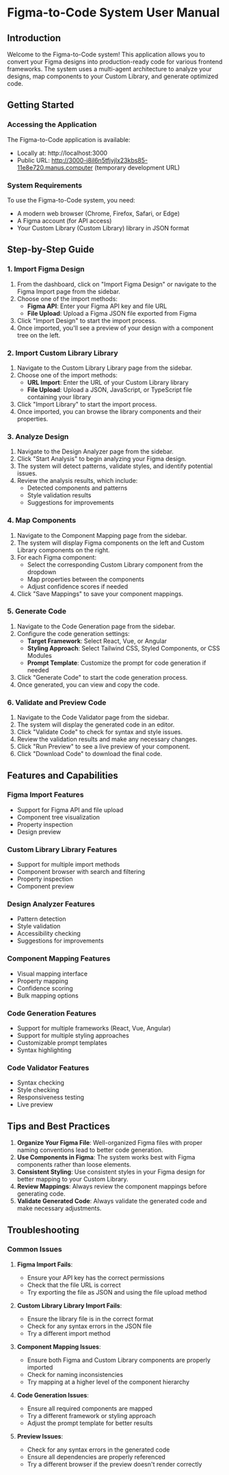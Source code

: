 # Figma-to-Code System User Manual

## Introduction

Welcome to the Figma-to-Code system! This application allows you to convert your Figma designs into production-ready code for various frontend frameworks. The system uses a multi-agent architecture to analyze your designs, map components to your Custom Library, and generate optimized code.

## Getting Started

### Accessing the Application

The Figma-to-Code application is available:
- Locally at: http://localhost:3000
- Public URL: http://3000-i8il6n5tfjyjlx23kbs85-11e8e720.manus.computer (temporary development URL)

### System Requirements

To use the Figma-to-Code system, you need:
- A modern web browser (Chrome, Firefox, Safari, or Edge)
- A Figma account (for API access)
- Your Custom Library (Custom Library) library in JSON format

## Step-by-Step Guide

### 1. Import Figma Design

1. From the dashboard, click on "Import Figma Design" or navigate to the Figma Import page from the sidebar.
2. Choose one of the import methods:
   - **Figma API**: Enter your Figma API key and file URL
   - **File Upload**: Upload a Figma JSON file exported from Figma
3. Click "Import Design" to start the import process.
4. Once imported, you'll see a preview of your design with a component tree on the left.

### 2. Import Custom Library Library

1. Navigate to the Custom Library Library page from the sidebar.
2. Choose one of the import methods:
   - **URL Import**: Enter the URL of your Custom Library library
   - **File Upload**: Upload a JSON, JavaScript, or TypeScript file containing your library
3. Click "Import Library" to start the import process.
4. Once imported, you can browse the library components and their properties.

### 3. Analyze Design

1. Navigate to the Design Analyzer page from the sidebar.
2. Click "Start Analysis" to begin analyzing your Figma design.
3. The system will detect patterns, validate styles, and identify potential issues.
4. Review the analysis results, which include:
   - Detected components and patterns
   - Style validation results
   - Suggestions for improvements

### 4. Map Components

1. Navigate to the Component Mapping page from the sidebar.
2. The system will display Figma components on the left and Custom Library components on the right.
3. For each Figma component:
   - Select the corresponding Custom Library component from the dropdown
   - Map properties between the components
   - Adjust confidence scores if needed
4. Click "Save Mappings" to save your component mappings.

### 5. Generate Code

1. Navigate to the Code Generation page from the sidebar.
2. Configure the code generation settings:
   - **Target Framework**: Select React, Vue, or Angular
   - **Styling Approach**: Select Tailwind CSS, Styled Components, or CSS Modules
   - **Prompt Template**: Customize the prompt for code generation if needed
3. Click "Generate Code" to start the code generation process.
4. Once generated, you can view and copy the code.

### 6. Validate and Preview Code

1. Navigate to the Code Validator page from the sidebar.
2. The system will display the generated code in an editor.
3. Click "Validate Code" to check for syntax and style issues.
4. Review the validation results and make any necessary changes.
5. Click "Run Preview" to see a live preview of your component.
6. Click "Download Code" to download the final code.

## Features and Capabilities

### Figma Import Features

- Support for Figma API and file upload
- Component tree visualization
- Property inspection
- Design preview

### Custom Library Library Features

- Support for multiple import methods
- Component browser with search and filtering
- Property inspection
- Component preview

### Design Analyzer Features

- Pattern detection
- Style validation
- Accessibility checking
- Suggestions for improvements

### Component Mapping Features

- Visual mapping interface
- Property mapping
- Confidence scoring
- Bulk mapping options

### Code Generation Features

- Support for multiple frameworks (React, Vue, Angular)
- Support for multiple styling approaches
- Customizable prompt templates
- Syntax highlighting

### Code Validator Features

- Syntax checking
- Style checking
- Responsiveness testing
- Live preview

## Tips and Best Practices

1. **Organize Your Figma File**: Well-organized Figma files with proper naming conventions lead to better code generation.
2. **Use Components in Figma**: The system works best with Figma components rather than loose elements.
3. **Consistent Styling**: Use consistent styles in your Figma design for better mapping to your Custom Library.
4. **Review Mappings**: Always review the component mappings before generating code.
5. **Validate Generated Code**: Always validate the generated code and make necessary adjustments.

## Troubleshooting

### Common Issues

1. **Figma Import Fails**:
   - Ensure your API key has the correct permissions
   - Check that the file URL is correct
   - Try exporting the file as JSON and using the file upload method

2. **Custom Library Library Import Fails**:
   - Ensure the library file is in the correct format
   - Check for any syntax errors in the JSON file
   - Try a different import method

3. **Component Mapping Issues**:
   - Ensure both Figma and Custom Library components are properly imported
   - Check for naming inconsistencies
   - Try mapping at a higher level of the component hierarchy

4. **Code Generation Issues**:
   - Ensure all required components are mapped
   - Try a different framework or styling approach
   - Adjust the prompt template for better results

5. **Preview Issues**:
   - Check for any syntax errors in the generated code
   - Ensure all dependencies are properly referenced
   - Try a different browser if the preview doesn't render correctly
